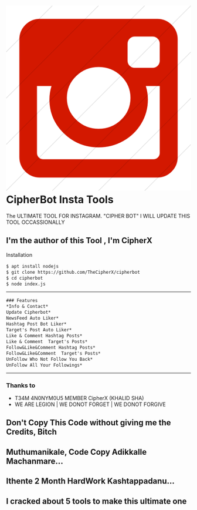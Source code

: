 # ![Image](Instagram2016_white-(64px).png) CipherBot Insta Tools

The ULTIMATE TOOL FOR INSTAGRAM. "CIPHER BOT"
 I WILL UPDATE THIS TOOL OCCASSIONALLY

I'm the author of this Tool , I'm CipherX
----

Installation

```
$ apt install nodejs
$ git clone https://github.com/TheCipherX/cipherbot
$ cd cipherbot
$ node index.js
```

----
```
### Features
*Info & Contact*
Update Cipherbot*
NewsFeed Auto Liker*
Hashtag Post Bot Liker*
Target's Post Auto Liker*
Like & Comment Hashtag Posts*
Like & Comment  Target's Posts*
Follow&Like&Comment Hashtag Posts*
Follow&Like&Comment  Target's Posts*
UnFollow Who Not Follow You Back*
UnFollow All Your Followings*
```
----

### Thanks to

* T34M 4N0NYM0U5 MEMBER CipherX (KHALID SHA)
* WE ARE LEGION | WE DONOT FORGET | WE DONOT FORGIVE 

## Don't Copy This Code without giving me the Credits, Bitch

## Muthumanikale, Code Copy Adikkalle Machanmare...
## Ithente 2 Month HardWork Kashtappadanu...
## I cracked about 5 tools to make this ultimate one
